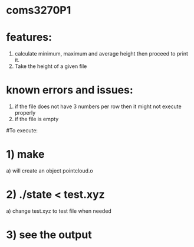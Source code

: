 # coms3270P1

# features:
1) calculate minimum, maximum and average height then proceed to print it.
2) Take the height of a given file

# known errors and issues:
1) if the file does not have 3 numbers per row then it might not execute properly
2) if the file is empty

#To execute:

# 1) make
  a) will create an object pointcloud.o
# 2) ./state < test.xyz
  a) change test.xyz to test file when needed
# 3) see the output 



